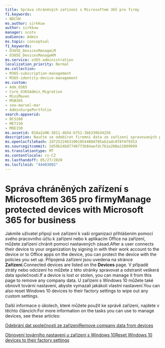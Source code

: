 ```yaml
---
title: Správa chráněných zařízení s Microsoftem 365 pro firmy
f1.keywords:
- NOCSH
ms.author: sirkkuw
author: sirkkuw
manager: scotv
audience: Admin
ms.topic: conceptual
f1_keywords:
- O365E_DevicesManageLM
- O365E_DevicesManageKM
ms.service: o365-administration
localization_priority: Normal
ms.collection:
- M365-subscription-management
- M365-identity-device-management
ms.custom:
- Adm_O365
- Core_O365Admin_Migration
- MiniMaven
- MSB365
- seo-marvel-mar
- AdminSurgePortfolio
search.appverid:
- BCS160
- MET150
- MOE150
ms.assetid: 018a2a96-3811-4b5d-b751-3b6330b34256
description: Naučte se odebírat firemní data ze zařízení spravovaných pomocí zásad ochrany a resetovat zařízení s Windows 10 do továrního nastavení.
ms.openlocfilehash: 2d725224631901054480d705ab2adc0f8f4f9353
ms.sourcegitcommit: 2d59b24b877487f3b84aefdc7b1e200a21009999
ms.translationtype: MT
ms.contentlocale: cs-CZ
ms.lasthandoff: 05/27/2020
ms.locfileid: "44403092"
---
```

# <a name="manage-protected-devices-with-microsoft-365-for-business"></a><span data-ttu-id="cdca3-103">Správa chráněných zařízení s Microsoftem 365 pro firmy</span><span class="sxs-lookup"><span data-stu-id="cdca3-103">Manage protected devices with Microsoft 365 for business</span></span>

<span data-ttu-id="cdca3-104">Jakmile uživatel připojí své zařízení k vaší organizaci přihlášením pomocí svého pracovního účtu k zařízení nebo k aplikacím Office na zařízení, můžete zařízení chránit pomocí nastavených zásad.</span><span class="sxs-lookup"><span data-stu-id="cdca3-104">After a user connects their device to your organization by signing in with their work account to the device or to Office apps on the device, you can protect the device with the policies you set up.</span></span> <span data-ttu-id="cdca3-105">Připojená zařízení jsou uvedena na stránce **Zařízení.**</span><span class="sxs-lookup"><span data-stu-id="cdca3-105">Connected devices are listed on the **Devices** page.</span></span> <span data-ttu-id="cdca3-106">V případě ztráty nebo odcizení ho můžete z této stránky spravovat a odstranit veškerá data společnosti.</span><span class="sxs-lookup"><span data-stu-id="cdca3-106">If a device is lost or stolen, you can manage it from this page to remove any company data.</span></span> <span data-ttu-id="cdca3-107">U zařízení s Windows 10 můžete také obnovit tovární nastavení, abyste vymazali jakákoli vlastní nastavení.</span><span class="sxs-lookup"><span data-stu-id="cdca3-107">You can also reset Windows 10 devices to their factory settings to wipe out any custom settings.</span></span> 

<span data-ttu-id="cdca3-108">Další informace o úkolech, které můžete použít ke správě zařízení, najdete v těchto článcích:</span><span class="sxs-lookup"><span data-stu-id="cdca3-108">For more information on the tasks you can use to manage devices, see these articles:</span></span> 
  
[<span data-ttu-id="cdca3-109">Odebrání dat společnosti ze zařízení</span><span class="sxs-lookup"><span data-stu-id="cdca3-109">Remove company data from devices</span></span>](remove-company-data.md)
  
[<span data-ttu-id="cdca3-110">Obnovení továrního nastavení u zařízení s Windows 10</span><span class="sxs-lookup"><span data-stu-id="cdca3-110">Reset Windows 10 devices to their factory settings</span></span>](reset-devices-to-factory-settings.md)
  

